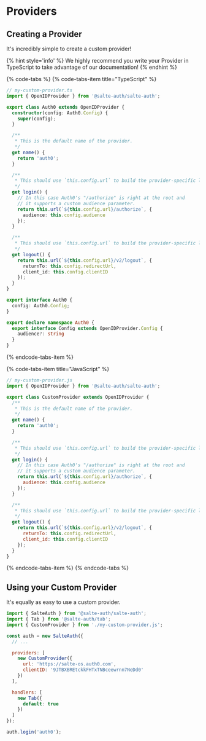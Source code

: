 # Providers

## Creating a Provider

It's incredibly simple to create a custom provider!

{% hint style='info' %}
We highly recommend you write your Provider in TypeScript to take advantage of our documentation!
{% endhint %}

{% code-tabs %}
{% code-tabs-item title="TypeScript" %}
```typescript
// my-custom-provider.ts
import { OpenIDProvider } from '@salte-auth/salte-auth';

export class Auth0 extends OpenIDProvider {
  constructor(config: Auth0.Config) {
    super(config);
  }

  /**
   * This is the default name of the provider.
   */
  get name() {
    return 'auth0';
  }

  /**
   * This should use `this.config.url` to build the provider-specific login url.
   */
  get login() {
    // In this case Auth0's "/authorize" is right at the root and 
    // it supports a custom audience parameter.
    return this.url(`${this.config.url}/authorize`, {
      audience: this.config.audience
    });
  }

  /**
   * This should use `this.config.url` to build the provider-specific logout url.
   */
  get logout() {
    return this.url(`${this.config.url}/v2/logout`, {
      returnTo: this.config.redirectUrl,
      client_id: this.config.clientID
    });
  }
}

export interface Auth0 {
  config: Auth0.Config;
}

export declare namespace Auth0 {
  export interface Config extends OpenIDProvider.Config {
    audience?: string
  }
}
```
{% endcode-tabs-item %}

{% code-tabs-item title="JavaScript" %}
```javascript
// my-custom-provider.js
import { OpenIDProvider } from '@salte-auth/salte-auth';

export class CustomProvider extends OpenIDProvider {
  /**
   * This is the default name of the provider.
   */
  get name() {
    return 'auth0';
  }

  /**
   * This should use `this.config.url` to build the provider-specific login url.
   */
  get login() {
    // In this case Auth0's "/authorize" is right at the root and 
    // it supports a custom audience parameter.
    return this.url(`${this.config.url}/authorize`, {
      audience: this.config.audience
    });
  }

  /**
   * This should use `this.config.url` to build the provider-specific logout url.
   */
  get logout() {
    return this.url(`${this.config.url}/v2/logout`, {
      returnTo: this.config.redirectUrl,
      client_id: this.config.clientID
    });
  }
}
```
{% endcode-tabs-item %}
{% endcode-tabs %}

## Using your Custom Provider

It's equally as easy to use a custom provider.

```js
import { SalteAuth } from '@salte-auth/salte-auth';
import { Tab } from '@salte-auth/tab';
import { CustomProvider } from './my-custom-provider.js';

const auth = new SalteAuth({
  // ...

  providers: [
    new CustomProvider({
      url: 'https://salte-os.auth0.com',
      clientID: '9JTBXBREtckkFHTxTNBceewrnn7NeDd0'
    })
  ],

  handlers: [
    new Tab({
      default: true
    })
  ]
});

auth.login('auth0');
```

